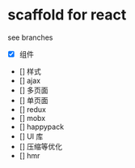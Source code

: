# scaffold for react

see branches


- [x] 组件
- [] 样式
- [] ajax
- [] 多页面
- [] 单页面
- [] redux
- [] mobx
- [] happypack
- [] UI 库
- [] 压缩等优化
- [] hmr
